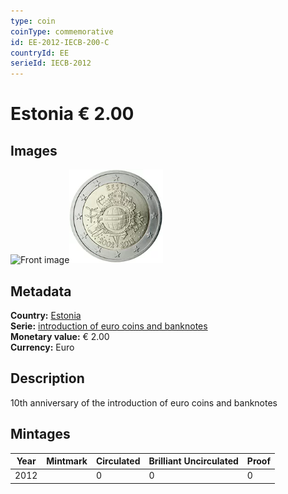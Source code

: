```yaml
---
type: coin
coinType: commemorative
id: EE-2012-IECB-200-C
countryId: EE
serieId: IECB-2012
---
```


# Estonia € 2.00

## Images

<img src="../../Images/common-2007-200.png" height="150" alt="Front image"><img src="Images/EE-2012-200.webp" height="150" alt="Back image">

## Metadata

**Country:** [Estonia](../../Countries/Estonia/index.md)\
**Serie:** [introduction of euro coins and banknotes](index.md)\
**Monetary value:** € 2.00\
**Currency:** Euro

## Description

10th anniversary of the introduction of euro coins and banknotes

## Mintages

| Year | Mintmark | Circulated | Brilliant Uncirculated | Proof |
| ---- | -------- | ---------- | ---------------------- | ----- |
| 2012 |  | 0| 0 | 0 |
